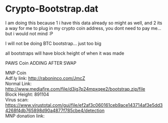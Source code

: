 # Crypto-Bootstrap.dat

I am doing this because 1 i have this data already so might as well, and 2 its a way for me to plug in my crypto coin address, you dont need to pay me... but i would not mind :P

I will not be doing BTC bootstrap... just too big

all bootstraps will have block height of when it was made


PAWS Coin <ADDLINK HERE> ADDING AFTER SWAP
  
  
  
MNP Coin  
Adf.ly link: http://raboninco.com/JmcZ  
Normal Link: http://www.mediafire.com/file/d3ig7p24mpxqee2/bootstrap.zip/file  
Block Height: 891104  
Virus scan: https://www.virustotal.com/gui/file/ef2af3c060161ceb9ace143714af3e5dd34268f4db765898d90a4877f785cbe4/detection  
MNP donation link:   
  
